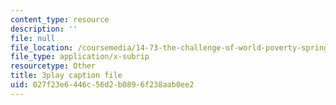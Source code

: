 ```yaml
---
content_type: resource
description: ''
file: null
file_location: /coursemedia/14-73-the-challenge-of-world-poverty-spring-2011/027f23e6446c56d2b0896f238aab0ee2_ZaN3W5as42s.vtt
file_type: application/x-subrip
resourcetype: Other
title: 3play caption file
uid: 027f23e6-446c-56d2-b089-6f238aab0ee2
---
```

